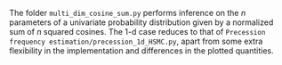 The folder `multi_dim_cosine_sum.py` performs inference on the *n* parameters of a univariate probability distribution given by a normalized sum of *n* squared cosines. The 1-d case reduces to that of `Precession frequency estimation/precession_1d_HSMC.py`, apart from some extra flexibility in the implementation and differences in the plotted quantities.
